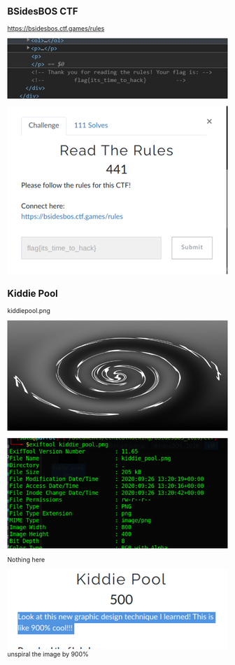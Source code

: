 ## BSidesBOS CTF


https://bsidesbos.ctf.games/rules

![](2020-09-26-18-25-56.png)

![](2020-09-26-09-19-23.png)

## Kiddie Pool

kiddiepool.png 

![](ctf/kiddie_pool.png)

![](2020-09-26-09-24-15.png)

Nothing here

![](2020-09-26-09-25-45.png)
 unspiral the image by 900%
